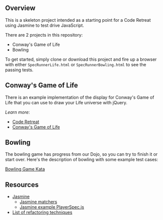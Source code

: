 ## Overview

This is a skeleton project intended as a starting point for a Code Retreat using Jasmine to test drive JavaScript.

There are 2 projects in this repository:

* Conway's Game of Life
* Bowling

To get started, simply clone or download this project and fire up a browser with either `SpecRunnerLife.html` or `SpecRunnerBowling.html` to see the passing tests.

## Conway's Game of Life

There is an example implementation of the display for Conway's Game of Life that you can use to draw your Life universe with jQuery.

*Learn more*:

* [Code Retreat](http://coderetreat.com/)
* [Conway's Game of Life](http://en.wikipedia.org/wiki/Conway's_Game_of_Life)

## Bowling

The bowling game has progress from our Dojo, so you can try to finish it or start over. Here's the description of bowling with some example test cases:

[Bowling Game Kata](http://content.codersdojo.org/code-kata-catalogue/bowling-game/)

## Resources

* [Jasmine](https://jasmine.github.io/)
  * [Jasmine matchers](https://github.com/pivotal/jasmine/wiki/Matchers)
  * [Jasmine example PlayerSpec.js](https://github.com/pivotal/jasmine/blob/master/lib/jasmine-core/example/spec/PlayerSpec.js)
* [List of refactoring techniques](http://refactoring.com/catalog)

